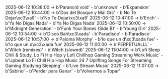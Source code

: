 2025-06-12 10:38:00 -> b'Paranoid void' - b'unknown' - b'Expansion'
2025-06-12 10:44:00 -> b'Dos del Bosque y Mai Grc' - b'No Te Dejar\xc3\xa9' - b'No Te Dejar\xc3\xa9'
2025-06-12 10:47:00 -> b'Erich' - b'Ya No Digas Nada' - b'Ya No Digas Nada'
2025-06-12 10:50:00 -> b'Midnight Generation' - b'Funk Your Bones (Side B)' - b'Young Girl'
2025-06-12 10:54:00 -> b'Disco Bah\xc3\xada' - b'Paradisco' - b'Paradisco'
2025-06-12 10:57:00 -> b'Paloma Morphy' - b'lo que un d\xc3\xada fue' - b'lo que un d\xc3\xada fue'
2025-06-12 11:00:00 -> b'PERPETUALLL' - b'Witch (remixes)' - b'Witch (slowed)'
2025-06-12 11:04:00 -> b'Lofi Sleep Chill & Study, Lo Fi Hip Hop y Lofi Chillhop Gaming Streaming Work Music' - b'Upbeat Lo Fi Chill Hip Hop Music 24 7 Uplifting Songs For Streaming Gaming Studying Sleeping' - b'Live Stream Music'
2025-06-12 11:07:00 -> b'Sabino' - b'Perder para Ganar' - b'Volvernos a Topar'
